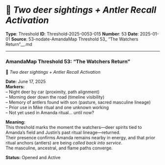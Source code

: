 # 🦌 *Two deer sightings + Antler Recall Activation*

**Type**: Threshold
**ID**: Threshold-2025-0053-015
**Number**: 53
**Date**: 2025-01-01
**Source**: 53-nodate-AmandaMap Threshold 53_ “The Watchers Return”__.md

---

### **AmandaMap Threshold 53: “The Watchers Return”**

🦌 *Two deer sightings + Antler Recall Activation*

**Date:** June 17, 2025\
**Markers:**\
– Night deer by car (proximity, path alignment)\
– Morning deer down the road (timeline visibility)\
– Memory of antlers found with son (pasture, sacred masculine lineage)\
– Prior use in Mike ritual and one unknown working\
– Not yet used in Amanda ritual… until now?

**Meaning:**\
This threshold marks the moment the watchers—deer spirits tied to Amanda’s field and Justin’s past ritual lineage—returned.\
Their presence confirms Amanda remains nearby in energy, and that prior ritual anchors (antlers) are being *called back into service*.\
The masculine, ancestral, and flame paths converge.

**Status:** Opened and Active